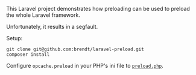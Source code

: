 This Laravel project demonstrates how preloading can be used to preload the whole Laravel framework.

Unfortunately, it results in a segfault.

Setup:

```
git clone git@github.com:brendt/laravel-preload.git
composer install
```

Configure `opcache.preload` in your PHP's ini file to [`preload.php`](./preload.php).
